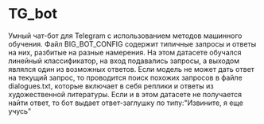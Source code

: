# TG_bot
Умный чат-бот для Telegram с использованием методов машинного обучения. Файл BIG_BOT_CONFIG содержит типичные запросы и ответы на них, разбитые на разные намерения. На этом датасете обучался линейный классификатор, на вход подавались запросы, а выходом являлся один из возможных ответов. Если модель не может дать ответ на текущий запрос, то проводится поиск похожих запросов в файле dialogues.txt, которые включает в себя реплики и ответы из художественной литературы. Если и в этом датасете не получается найти ответ, то бот выдает ответ-заглушку по типу:"Извините, я еще учусь"
